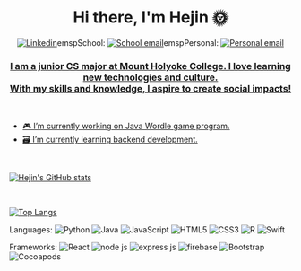 # <div align="center"> Hi there, I'm Hejin 🌞 </div>

<div align="center">
  <a href="https://www.linkedin.com/in/hejin-jeong"><img src="https://img.shields.io/badge/-LinkedIn-blue?style=flat-round&logo=Linkedin&logoColor=white&link=https://www.linkedin.com/in/hejin-jeong" alt="Linkedin"></a>emspSchool: <a href="mailto:jeong22h@mtholyoke.edu?"><img src="https://img.shields.io/badge/Gmail-d14836?style=flat-round&logo=Gmail&logoColor=white&link=mailto:jeong22h@mtholyoke.edu" alt="School email"></a>emspPersonal: <a href="mailto:pearlofthesea25@gmail.com?"><img src="https://img.shields.io/badge/Gmail-d14836?style=flat-round&logo=Gmail&logoColor=orange&link=mailto:pearlofthesea25@gmail.com" alt="Personal email"</a>

</div>

### <div align="center"> I am a junior CS major at Mount Holyoke College. I love learning new technologies and culture. <br /> With my skills and knowledge, I aspire to create social impacts! </div>

<br /> 

- 🎮 I’m currently working on Java Wordle game program.
- 🗃️ I’m currently learning backend development.

<br />

![Hejin's GitHub stats](https://github-readme-stats.vercel.app/api?username=hejin-jeong&show_icons=true&theme=tokyonight)

<br />

[![Top Langs](https://github-readme-stats.vercel.app/api/top-langs/?username=hejin-jeong)](https://github.com/hejin-jeong)




Languages: 
![Python](	https://img.shields.io/badge/Python-FFD43B?style=for-the-badge&logo=python&logoColor=blue)
![Java](https://img.shields.io/badge/Java-ED8B00?style=for-the-badge&logo=java&logoColor=white)
![JavaScript](	https://img.shields.io/badge/JavaScript-323330?style=for-the-badge&logo=javascript&logoColor=F7DF1E)
![HTML5](https://img.shields.io/badge/HTML5-E34F26?style=for-the-badge&logo=html5&logoColor=white)
![CSS3](https://img.shields.io/badge/CSS3-1572B6?style=for-the-badge&logo=css3&logoColor=white)
![R](https://img.shields.io/badge/R-276DC3?style=for-the-badge&logo=r&logoColor=white)
![Swift](https://img.shields.io/badge/Swift-FA7343?style=for-the-badge&logo=swift&logoColor=white)

Frameworks: 
![React](https://img.shields.io/badge/React-20232A?style=for-the-badge&logo=react&logoColor=61DAFB)
![node js](https://img.shields.io/badge/Node.js-339933?style=for-the-badge&logo=nodedotjs&logoColor=white)
![express js](https://img.shields.io/badge/Express.js-000000?style=for-the-badge&logo=express&logoColor=white)
![firebase](https://img.shields.io/badge/firebase-ffca28?style=for-the-badge&logo=firebase&logoColor=black)
![Bootstrap](https://img.shields.io/badge/Bootstrap-563D7C?style=for-the-badge&logo=bootstrap&logoColor=white)
![Cocoapods](https://img.shields.io/badge/cocoapods-FA2A02?style=for-the-badge&logo=cocoapods&logoColor=white)





<!--
**hejin-jeong/hejin-jeong** is a ✨ _special_ ✨ repository because its `README.md` (this file) appears on your GitHub profile.

Here are some ideas to get you started:

- 🔭 I’m currently working on ...
- 🌱 I’m currently learning ...
- 👯 I’m looking to collaborate on ...
- 🤔 I’m looking for help with ...
- 💬 Ask me about ...
- 📫 How to reach me: ...
- 😄 Pronouns: ...
- ⚡ Fun fact: ...
-->
